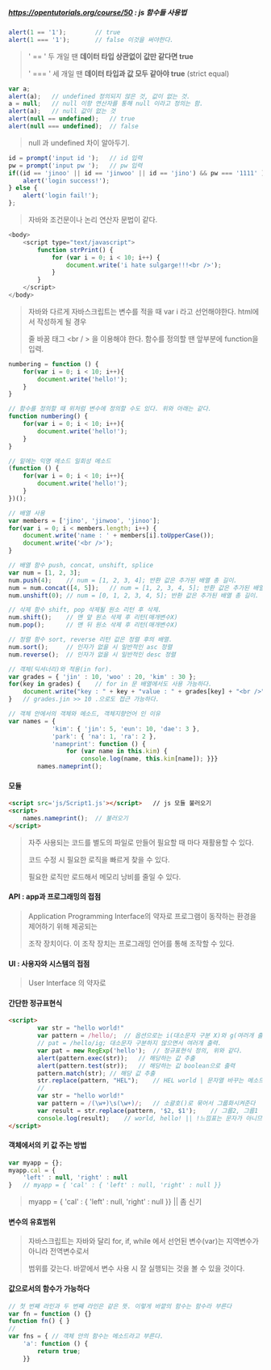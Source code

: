##### https://opentutorials.org/course/50 : js 함수들 사용법

```javascript
alert(1 == '1');		// true
alert(1 === '1');		// false 이것을 써야한다.
```

> ' == ' 두 개일 땐 **데이터 타입 상관없이 값만 같다면 true**
>
> ' === ' 세 개일 땐 **데이터 타입과 값 모두 같아야 true** (strict equal) 

```javascript
var a;
alert(a);	// undefined 정의되지 않은 것, 값이 없는 것.
a = null;	// null 이항 연산자를 통해 null 이라고 정의는 함.
alert(a);	// null	값이 없는 것
alert(null == undefined);	// true
alert(null === undefined);	// false
```

> null 과 undefined 차이 알아두기.

```javascript
id = prompt('input id ');	// id 입력
pw = prompt('input pw ');	// pw 입력
if((id == 'jinoo' || id == 'jinwoo' || id == 'jino') && pw === '1111' ) {
	alert('login success!');
} else {
	alert('login fail!');
};
```

> 자바와 조건문이나 논리 연산자 문법이 같다.

```javascript
<body>
    <script type="text/javascript">
        function strPrint() {
            for (var i = 0; i < 10; i++) {
                document.write('i hate sulgarge!!!<br />');
            }
        }
    </script>
</body>
```

> 자바와 다르게 자바스크립트는 변수를 적을 때 var i 라고 선언해야한다. html에서 작성하게 될 경우
>
> 줄 바꿈 태그 <br / \> 을 이용해야 한다. 함수를 정의할 땐 앞부분에 function을 입력.

```javascript
numbering = function () {
	for(var i = 0; i < 10; i++){
		document.write('hello!');
	}
}

// 함수를 정의할 때 위처럼 변수에 정의할 수도 있다. 위와 아래는 같다.
function numbering() {
	for(var i = 0; i < 10; i++){
		document.write('hello!');
	}
}

// 밑에는 익명 메소드 일회성 메소드
(function () {
	for(var i = 0; i < 10; i++){
		document.write('hello!');
	}
})();

// 배열 사용
var members = ['jino', 'jinwoo', 'jinoo'];
for(var i = 0; i < members.length; i++) {
    document.write('name : ' + members[i].toUpperCase());
    document.write('<br />');
}

// 배열 함수 push, concat, unshift, splice
var num = [1, 2, 3];
num.push(4);	// num = [1, 2, 3, 4]; 반환 값은 추가된 배열 총 길이.
num = num.concat([4, 5]);	// num = [1, 2, 3, 4, 5]; 반환 값은 추가된 배열 총 길이.
num.unshift(0);	// num = [0, 1, 2, 3, 4, 5]; 반환 값은 추가된 배열 총 길이.

// 삭제 함수 shift, pop 삭제될 원소 리턴 후 삭제.
num.shift();	// 맨 앞 원소 삭제 후 리턴(매개변수X)
num.pop();		// 맨 뒤 원소 삭제 후 리턴(매개변수X)

// 정렬 함수 sort, reverse 리턴 값은 정렬 후의 배열.
num.sort();		// 인자가 없을 시 일반적인 asc 정렬
num.reverse();	// 인자가 없을 시 일반적인 desc 정렬

// 객체(딕셔너리)와 적용(in for).
var grades = { 'jin' : 10, 'woo' : 20, 'kim' : 30 };
for(key in grades) {	// for in 문 배열에서도 사용 가능하다.
    document.write("key : " + key + "value : " + grades[key] + "<br />");
}	// grades.jin >> 10 .으로도 접근 가능하다.

// 객체 안에서의 객체와 메소드, 객체지향언어 인 이유
var names = {
            'kim': { 'jin': 5, 'eun': 10, 'dae': 3 },
            'park': { 'na': 1, 'ra': 2 },
            'nameprint': function () {
                for (var name in this.kim) {
                    console.log(name, this.kim[name]); }}}
        names.nameprint();
```

#### 모듈

```html
<script src='js/Script1.js'></script>	// js 모듈 불러오기
<script>
    names.nameprint();	// 불러오기
</script>
```

> 자주 사용되는 코드를 별도의 파일로 만들어 필요할 때 마다 재활용할 수 있다.
>
> 코드 수정 시 필요한 로직을 빠르게 찾을 수 있다.
>
> 필요한 로직만 로드해서 메모리 낭비를 줄일 수 있다.

#### API : app과 프로그래밍의 접점

> Application Programming Interface의 약자로 프로그램이 동작하는 환경을 제어하기 위해 제공되는
>
> 조작 장치이다. 이 조작 장치는 프로그래밍 언어를 통해 조작할 수 있다.

#### UI : 사용자와 시스템의 접점

> User Interface 의 약자로 

#### 간단한 정규표현식

```html
<script>
        var str = "hello world!"
        var pattern = /hello/;	// 옵션으로는 i(대소문자 구분 X)와 g(여러개 출력)가 있다.
    	// pat = /hello/ig; 대소문자 구분하지 않으면서 여러개 출력.
    	var pat = new RegExp('hello');	// 정규표현식 정의, 위와 같다.
        alert(pattern.exec(str));	// 해당하는 값 추출
        alert(pattern.test(str));	// 해당하는 값 boolean으로 출력
    	pattern.match(str);	// 해당 값 추출
    	str.replace(pattern, "HEL");	// HEL world | 문자열 바꾸는 메소드
    	// 
    	var str = "hello world!"
        var pattern = /(\w+)\s(\w+)/;	// 소괄호()로 묶어서 그룹화시켜준다
        var result = str.replace(pattern, '$2, $1');	// 그룹2, 그룹1
        console.log(result);	// world, hello! || !느낌표는 문자가 아니므로 해당X
</script>
```

#### 객체에서의 키 값 주는 방법

```javascript
var myapp = {};
myapp.cal = {
	'left' : null, 'right' : null
}	// myapp = { 'cal' : { 'left' : null, 'right' : null }}
```

> myapp = { 'cal' : { 'left' : null, 'right' : null }} || 좀 신기

#### 변수의 유효범위

> 자바스크립트는 자바와 달리 for, if, while 에서 선언된 변수(var)는 지역변수가 아니라 전역변수로서
>
> 범위를 갖는다. 바깥에서 변수 사용 시 잘 실행되는 것을 볼 수 있을 것이다.

#### 값으로서의 함수가 가능하다

```javascript
// 첫 번째 라인과 두 번째 라인은 같은 뜻. 이렇게 바깥의 함수는 함수라 부른다
var fn = function () {}
function fn() { }
// 
var fns = {	// 객체 안의 함수는 메소드라고 부른다.
    'a': function () {
        return true;
    }}
```


